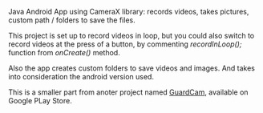 Java Android App using CameraX library: records videos, takes pictures, custom path / folders to save the files.

This project is set up to record videos in loop, but you could also switch to record videos at the press of a button, by commenting *recordInLoop();* function from *onCreate()* method.

Also the app creates custom folders to save videos and images. And takes into consideration the android version used.

This is a smaller part from anoter project named [GuardCam](https://play.google.com/store/apps/details?id=com.myguardcam&hl=en), available on Google PLay Store.
